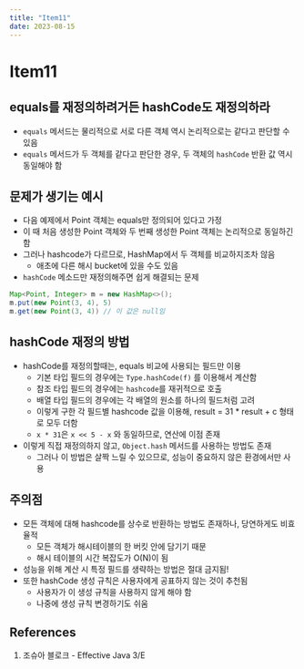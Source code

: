 ```yaml
---
title: "Item11"
date: 2023-08-15
---
```


# Item11

## equals를 재정의하려거든 hashCode도 재정의하라

- `equals` 메서드는 물리적으로 서로 다른 객체 역시 논리적으로는 같다고 판단할 수 있음
- `equals` 메서드가 두 객체를 같다고 판단한 경우, 두 객체의 `hashCode` 반환 값 역시 동일해야 함

## 문제가 생기는 예시

- 다음 예제에서 Point 객체는 equals만 정의되어 있다고 가정
- 이 때 처음 생성한 Point 객체와 두 번째 생성한 Point 객체는 논리적으로 동일하긴 함
- 그러나 hashcode가 다르므로, HashMap에서 두 객체를 비교하지조차 않음
  - 애초에 다른 해시 bucket에 있을 수도 있음
- `hashCode` 메소드만 재정의해주면 쉽게 해결되는 문제

```Java
Map<Point, Integer> m = new HashMap<>();
m.put(new Point(3, 4), 5)
m.get(new Point(3, 4)) // 이 값은 null임
```

## hashCode 재정의 방법

- hashCode를 재정의할때는, equals 비교에 사용되는 필드만 이용
  - 기본 타입 필드의 경우에는 `Type.hashCode(f)` 를 이용해서 계산함
  - 참조 타입 필드의 경우에는 `hashcode`를 재귀적으로 호출
  - 배열 타입 필드의 경우에는 각 배열의 원소를 하나의 필드처럼 고려
  - 이렇게 구한 각 필드별 hashcode 값을 이용해, result = 31 \* result + c 형태로 모두 더함
  - `x * 31`은 `x << 5 - x` 와 동일하므로, 연산에 이점 존재
- 이렇게 직접 재정의하지 않고, `Object.hash` 메서드를 사용하는 방법도 존재
  - 그러나 이 방법은 살짝 느릴 수 있으므로, 성능이 중요하지 않은 환경에서만 사용

## 주의점

- 모든 객체에 대해 hashcode를 상수로 반환하는 방법도 존재하나, 당연하게도 비효율적
  - 모든 객체가 해시테이블의 한 버킷 안에 담기기 때문
  - 해시 테이블의 시간 복잡도가 O(N)이 됨
- 성능을 위해 계산 시 특정 필드를 생략하는 방법은 절대 금지됨!
- 또한 hashCode 생성 규칙은 사용자에게 공표하지 않는 것이 추천됨
  - 사용자가 이 생성 규칙을 사용하지 않게 해야 함
  - 나중에 생성 규칙 변경하기도 쉬움

## References

1. 조슈아 블로크 - Effective Java 3/E
